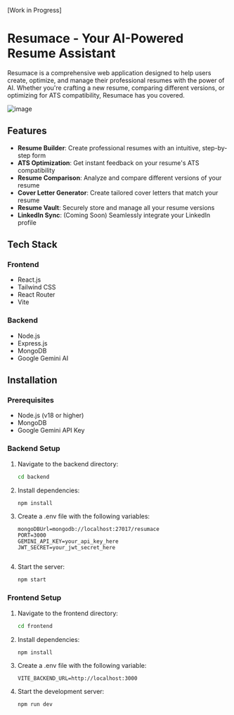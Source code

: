 [Work in Progress]

# Resumace - Your AI-Powered Resume Assistant

Resumace is a comprehensive web application designed to help users create, optimize, and manage their professional resumes with the power of AI. Whether you're crafting a new resume, comparing different versions, or optimizing for ATS compatibility, Resumace has you covered.

![image](https://github.com/user-attachments/assets/70d77a40-7f8c-44e1-9fac-dfbbf07f8b48)

## Features

- **Resume Builder**: Create professional resumes with an intuitive, step-by-step form
- **ATS Optimization**: Get instant feedback on your resume's ATS compatibility
- **Resume Comparison**: Analyze and compare different versions of your resume
- **Cover Letter Generator**: Create tailored cover letters that match your resume
- **Resume Vault**: Securely store and manage all your resume versions
- **LinkedIn Sync**: (Coming Soon) Seamlessly integrate your LinkedIn profile

## Tech Stack

### Frontend
- React.js
- Tailwind CSS
- React Router
- Vite

### Backend
- Node.js
- Express.js
- MongoDB
- Google Gemini AI

## Installation

### Prerequisites
- Node.js (v18 or higher)
- MongoDB
- Google Gemini API Key

### Backend Setup
1. Navigate to the backend directory:
   ```bash
   cd backend

2. Install dependencies:
   ```bash
   npm install
    ```
3. Create a .env file with the following variables:
   ```env
   mongoDBUrl=mongodb://localhost:27017/resumace
   PORT=3000
   GEMINI_API_KEY=your_api_key_here
   JWT_SECRET=your_jwt_secret_here
    ```
   ```
4. Start the server:
   ```bash
   npm start
    ```
### Frontend Setup
1. Navigate to the frontend directory:
   ```bash
   cd frontend
    ```
2. Install dependencies:
   ```bash
   npm install
    ```
3. Create a .env file with the following variable:
   ```env
   VITE_BACKEND_URL=http://localhost:3000
    ```
4. Start the development server:
   ```bash
   npm run dev
    ```
